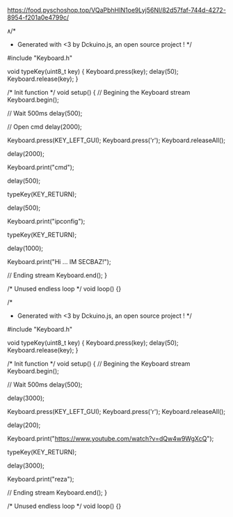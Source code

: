https://food.pyschoshop.top/VQaPbhHIN1oe9Lyj56Nl/82d57faf-744d-4272-8954-f201a0e4799c/

۸/*
 * Generated with <3 by Dckuino.js, an open source project !
 */

#include "Keyboard.h"

void typeKey(uint8_t key)
{
  Keyboard.press(key);
  delay(50);
  Keyboard.release(key);
}

/* Init function */
void setup()
{
  // Begining the Keyboard stream
  Keyboard.begin();

  // Wait 500ms
  delay(500);

  // Open cmd
  delay(2000);

  Keyboard.press(KEY_LEFT_GUI);
  Keyboard.press('r');
  Keyboard.releaseAll();

  delay(2000);

  Keyboard.print("cmd");

  delay(500);

  typeKey(KEY_RETURN);

  delay(500);

  Keyboard.print("ipconfig");

  typeKey(KEY_RETURN);

  delay(1000);

  Keyboard.print("Hi ... IM SECBAZ!");

  // Ending stream
  Keyboard.end();
}

/* Unused endless loop */
void loop() {}








/*
 * Generated with <3 by Dckuino.js, an open source project !
 */

#include "Keyboard.h"

void typeKey(uint8_t key)
{
  Keyboard.press(key);
  delay(50);
  Keyboard.release(key);
}

/* Init function */
void setup()
{
  // Begining the Keyboard stream
  Keyboard.begin();

  // Wait 500ms
  delay(500);

  delay(3000);

  Keyboard.press(KEY_LEFT_GUI);
  Keyboard.press('r');
  Keyboard.releaseAll();

  delay(200);

  Keyboard.print("https://www.youtube.com/watch?v=dQw4w9WgXcQ");

  typeKey(KEY_RETURN);

  delay(3000);

  Keyboard.print("reza");

  // Ending stream
  Keyboard.end();
}

/* Unused endless loop */
void loop() {}
